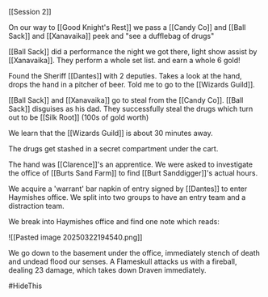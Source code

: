 [[Session 2]]

On our way to [[Good Knight's Rest]] we pass a [[Candy Co]] and [[Ball Sack]] and [[Xanavaika]] peek and "see a dufflebag of drugs" 

[[Ball Sack]] did a performance the night we got there, light show assist by [[Xanavaika]]. They perform a whole set list. and earn a whole 6 gold!

Found the Sheriff [[Dantes]] with 2 deputies. Takes a look at the hand, drops the hand in a pitcher of beer. Told me to go to the [[Wizards Guild]].

[[Ball Sack]] and [[Xanavaika]] go to steal from the [[Candy Co]]. [[Ball Sack]] disguises as his dad. They successfully steal the drugs which turn out to be [[Silk Root]] (100s of gold worth)

We learn that the [[Wizards Guild]] is about 30 minutes away.

The drugs get stashed in a secret compartment under the cart.

The hand was [[Clarence]]'s an apprentice. We were asked to investigate the office of [[Burts Sand Farm]] to find [[Burt Sanddigger]]'s actual hours. 

We acquire a 'warrant' bar napkin of entry signed by [[Dantes]] to enter Haymishes office. We split into two groups to have an entry team and a distraction team.

We break into Haymishes office and find one note which reads:

![[Pasted image 20250322194540.png]]

We go down to the basement under the office, immediately stench of death and undead flood our senses. A Flameskull attacks us with a fireball, dealing 23 damage, which takes down Draven immediately.

#HideThis 